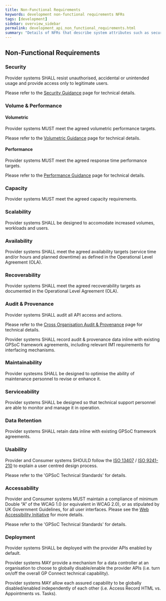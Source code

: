 ```yaml
---
title: Non-Functional Requirements
keywords: development non-functional requirements NFRs
tags: [development]
sidebar: overview_sidebar
permalink: development_api_non_functional_requirements.html
summary: "Details of NFRs that describe system attributes such as security, reliability, maintainability, scalability, and usability (often referred to as the “ilities”)."
---
```


## Non-Functional Requirements ##

### Security ###

Provider systems SHALL resist unauthorised, accidental or unintended usage and provide access only to legitimate users.

Please refer to the [Security Guidance](development_api_security_guidance.html) page for technical details.

### Volume & Performance ###

#### Volumetric ####

Provider systems MUST meet the agreed volumetric performance targets.

Please refer to the [Volumetric Guidance](development_api_volume_and_performance.html#volumetrics) page for technical details.

#### Performance ####

Provider systems MUST meet the agreed response time performance targets.

Please refer to the [Performance Guidance](development_api_volume_and_performance.html#performance) page for technical details.

### Capacity ###

Provider systems MUST meet the agreed capacity requirements.

### Scalability ###

Provider systems SHALL be designed to accomodate increased volumes, workloads and users.

### Availability ###

Provider systems SHALL meet the agreed availability targets (service time and/or hours and planned downtime) as defined in the Operational Level Agreement (OLA).

### Recoverability ###

Provider systems SHALL meet the agreed recoverability targets as documented in the Operational Level Agreement (OLA).

### Audit & Provenance ###

Provider systems SHALL audit all API access and actions.

Please refer to the [Cross Organisation Audit & Provenance](integration_cross_organisation_audit_and_provenance.html) page for technical details.

Provider systems SHALL record audit & provenance data inline with existing GPSoC framework agreements, including relevant IM1 requirements for interfacing mechanisms.

### Maintainability ###

Provider systesms SHALL be designed to optimise the ability of maintenance personnel to revise or enhance it.

### Serviceability ###

Provider systems SHALL be designed so that technical support personnel are able to monitor and manage it in operation.

### Data Retention ###

Provider systems SHALL retain data inline with existing GPSoC framework agreements.

### Usability ###

Provider and Consumer systems SHOULD follow the [ISO 13407](https://www.iso.org/standard/21197.html) / [ISO 9241-210](https://www.iso.org/standard/52075.html) to explain a user centred design process.

Please refer to the 'GPSoC Technical Standards' for details.

### Accessability ###

Provider and Consumer systems MUST maintain a compliance of minimum Double “A” of the WCAG 1.0 (or equivalent in WCAG 2.0), or as stipulated by UK Government Guidelines, for all user interfaces. Please see the [Web Accessibility Initiative](https://www.w3.org/WAI/) for more details.

Please refer to the 'GPSoC Technical Standards' for details.

### Deployment ###

Provider systems SHALL be deployed with the provider APIs enabled by default.

Provider systems MAY provide a mechanism for a data controller at an organisation to choose to globally disable/enable the provider APIs (i.e. turn on/off the overall GP Connect technical capability).

Provider systems MAY allow each assured capability to be globally disabled/enabled independently of each other (i.e. Access Record HTML vs. Appointments vs. Tasks).
	